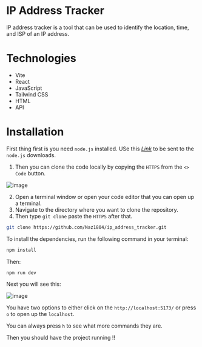 # IP Address Tracker
IP address tracker is a tool that can be used to identify the location, time, and ISP of an IP address.

# Technologies
* Vite
* React
* JavaScript
* Tailwind CSS
* HTML
* API

# Installation
First thing first is you need `node.js` installed. USe this _[Link](https://nodejs.org/)_ to be sent to the `node.js` downloads.

1. Then you can clone the code locally by copying the `HTTPS` from the `<> Code` button.

![image](https://github.com/Naz1804/url_shortening_shortly/assets/121124109/88d634c1-da23-4311-b5b5-5038c4b12047)

2. Open a terminal window or open your code editor that you can open up a terminal.
3. Navigate to the directory where you want to clone the repository.
4. Then type `git clone` paste the `HTTPS` after that.
   
```sh
git clone https://github.com/Naz1804/ip_address_tracker.git
```


To install the dependencies, run the following command in your terminal:

```sh
npm install
```

Then:

```sh
npm run dev
```

Next you will see this:

![image](https://github.com/Naz1804/todolist/assets/121124109/10254502-15b6-43a2-b1dc-ede50c3cd804)

You have two options to either click on the `http://localhost:5173/` or press `o` to open up the `localhost`.

You can always press `h` to see what more commands they are.

Then you should have the project running !!

